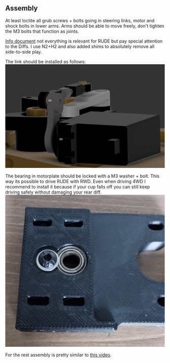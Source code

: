 ## Assembly

At least loctite all grub screws + bolts going in steering links, motor and shock bolts in lower arms. Arms should be able to move freely, don't tighten the M3 bolts that function as joints.

[Info document](https://docs.google.com/presentation/d/1HM81BQhkKSFr_ZRTIKP950ZJcJBYzyWOIWn2UdTEApA/edit?usp=sharing) not everything is relevant for RUDE but pay special attention to the Diffs. I use N2+H2 and also added shims to absolutely remove all side-to-side play.

The link should be installed as follows:
![link_installation.jpg](link_installation.jpg)

The bearing in motorplate should be locked with a M3 washer + bolt. This way its possible to drive RUDE with RWD. Even when driving 4WD I recommend to install it because if your cup falls off you can still keep driving safely without damaging your rear diff.
![motorplate_bearing_lock.jpg](motorplate_bearing_lock.jpg)

For the rest assembly is pretty similar to [this video](https://www.youtube.com/watch?v=374VbFoaV5E).